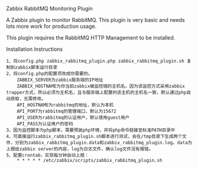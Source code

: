 Zabbix RabbitMQ Monitoring Plugin

A Zabbix plugin to monitor RabbitMQ. This plugin is very basic and needs lots more work for production usage.

This plugin requires the RabbitMQ HTTP Management to be installed.


Installation Instructions
```
1、将config.php zabbix_rabbitmq_plugin.php zabbix_rabbitmq_plugin.sh 复制到zabbix脚本运行目录
2、将config.php的配置项改成你需要的。
	ZABBIX_SERVER为zabbix服务端的IP地址
	ZABBIX_HOSTNAME为你当前zabbix被监控端的主机名。因为该监控方式采用zabbix trapper方式，所以必须为主机名，且与服务端上配置的该主机的主机名一致，默认通过php自动获取，无需修改。
	API_HOSTNAME为rabbitmq的地址，默认为本机
	API_PORT为rabbitmq的管理端口，默认为15672
	API_USER为rabbitmq的认证用户，默认使用guest用户
	API_PASS为认证用户的密码
3、因为监控脚本为php脚本，需要预装php环境，并将php命令链接至标准PATH目录中
4、可直接运行zabbix_rabbitmq_plugin.sh脚本进行测试，会在/tmp目录下生成两个文件，分别为zabbix_rabbitmq_plugin.data和zabbix_rabbitmq_plugin.log。data为上报给zabbix server的内容，log为日志文件，确认log文件没有报错。
5、配置crontab，实现每分钟自动上报：
	* * * * * /etc/zabbix/scripts/zabbix_rabbitmq_plugin.sh
```
